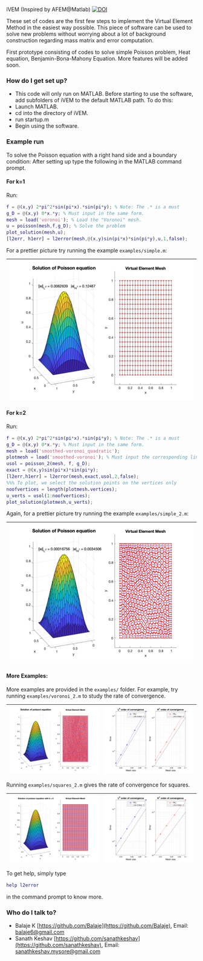 iVEM (Inspired by AFEM@Matlab) [![DOI](https://zenodo.org/badge/DOI/10.5281/zenodo.4561721.svg)](https://doi.org/10.5281/zenodo.4561721)

These set of codes are the first few steps to implement the Virtual Element Method in the easiest way possible.
This piece of software can be used to solve new problems without worrying about a lot of background construction regarding
mass matrix and error computation.

First prototype consisting of codes to solve simple Poisson problem, Heat equation, Benjamin-Bona-Mahony Equation.
More features will be added soon.

### How do I get set up? ###

* This code will only run on MATLAB. Before starting to use the software, add subfolders of iVEM to the default MATLAB path. To do this:
* Launch MATLAB.
* cd into the directory of iVEM.
* run startup.m
* Begin using the software.

### Example run ###
To solve the Poisson equation with a right hand side and a boundary condition:
After setting up type the following in the MATLAB command prompt.

#### For k=1
Run:
``` matlab
f = @(x,y) 2*pi^2*sin(pi*x).*sin(pi*y); % Note: The .* is a must
g_D = @(x,y) 0*x.*y; % Must input in the same form.
mesh = load('voronoi'); % Load the "Voronoi" mesh.
u = poisson(mesh,f,g_D); % Solve the problem
plot_solution(mesh,u);
[l2err, h1err] = l2error(mesh,@(x,y)sin(pi*x)*sin(pi*y),u,1,false);
```

For a prettier picture try running the example `examples/simple.m`:

|![Squares](Images/squares.png)|
| -- |

#### For k=2
Run:
``` matlab
f = @(x,y) 2*pi^2*sin(pi*x).*sin(pi*y); % Note: The .* is a must
g_D = @(x,y) 0*x.*y; % Must input in the same form.
mesh = load('smoothed-voronoi_quadratic');
plotmesh = load('smoothed-voronoi'); % Must input the corresponding linear mesh only.
usol = poisson_2(mesh, f, g_D);
exact = @(x,y)sin(pi*x)*sin(pi*y);
[l2err,h1err] = l2error(mesh,exact,usol,2,false);
%%% To plot, we select the solution points on the vertices only
noofvertices = length(plotmesh.vertices);
u_verts = usol(1:noofvertices);
plot_solution(plotmesh,u_verts);
```

Again, for a prettier picture try running the example `examples/simple_2.m`:

|![Voronoi](Images/voronoi_2.png)|
| -- |

#### More Examples:

More examples are provided in the `examples/` folder. For example, try running `examples/voronoi_2.m` to study the rate of convergence.

| ![Voronoi solution](Images/solution_voronoi.png) | ![Voronoi Rate](Images/order_voronoi.png) |  
-- | --

Running `examples/squares_2.m` gives the rate of convergence for squares.

| ![Squares solution](Images/solution_square.png) | ![Squares Rate](Images/order_square.png) |  
-- | --

To get help, simply type

``` matlab
help l2error
```
in the command prompt to know more.

### Who do I talk to? ###
* Balaje K [https://github.com/Balaje](https://github.com/Balaje),   Email: [balaje6@gmail.com](mailto:balaje6@gmail.com)
* Sanath Keshav [https://github.com/sanathkeshav](https://github.com/sanathkeshav),   Email: [sanathkeshav.mysore@gmail.com](mailto:sanathkeshav.mysore@gmail.com)
